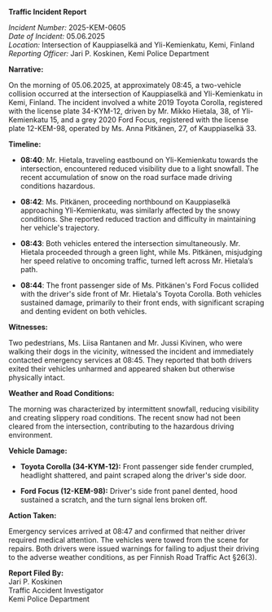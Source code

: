 **Traffic Incident Report**

*Incident Number:* 2025-KEM-0605  
*Date of Incident:* 05.06.2025  
*Location:* Intersection of Kauppiaselkä and Yli-Kemienkatu, Kemi, Finland  
*Reporting Officer:* Jari P. Koskinen, Kemi Police Department  

**Narrative:**

On the morning of 05.06.2025, at approximately 08:45, a two-vehicle collision occurred at the intersection of Kauppiaselkä and Yli-Kemienkatu in Kemi, Finland. The incident involved a white 2019 Toyota Corolla, registered with the license plate 34-KYM-12, driven by Mr. Mikko Hietala, 38, of Yli-Kemienkatu 15, and a grey 2020 Ford Focus, registered with the license plate 12-KEM-98, operated by Ms. Anna Pitkänen, 27, of Kauppiaselkä 33.

**Timeline:**

- **08:40**: Mr. Hietala, traveling eastbound on Yli-Kemienkatu towards the intersection, encountered reduced visibility due to a light snowfall. The recent accumulation of snow on the road surface made driving conditions hazardous.
  
- **08:42**: Ms. Pitkänen, proceeding northbound on Kauppiaselkä approaching Yli-Kemienkatu, was similarly affected by the snowy conditions. She reported reduced traction and difficulty in maintaining her vehicle's trajectory.

- **08:43**: Both vehicles entered the intersection simultaneously. Mr. Hietala proceeded through a green light, while Ms. Pitkänen, misjudging her speed relative to oncoming traffic, turned left across Mr. Hietala’s path.

- **08:44**: The front passenger side of Ms. Pitkänen's Ford Focus collided with the driver's side front of Mr. Hietala's Toyota Corolla. Both vehicles sustained damage, primarily to their front ends, with significant scraping and denting evident on both vehicles.

**Witnesses:**

Two pedestrians, Ms. Liisa Rantanen and Mr. Jussi Kivinen, who were walking their dogs in the vicinity, witnessed the incident and immediately contacted emergency services at 08:45. They reported that both drivers exited their vehicles unharmed and appeared shaken but otherwise physically intact.

**Weather and Road Conditions:**

The morning was characterized by intermittent snowfall, reducing visibility and creating slippery road conditions. The recent snow had not been cleared from the intersection, contributing to the hazardous driving environment.

**Vehicle Damage:**

- **Toyota Corolla (34-KYM-12):** Front passenger side fender crumpled, headlight shattered, and paint scraped along the driver's side door.

- **Ford Focus (12-KEM-98):** Driver's side front panel dented, hood sustained a scratch, and the turn signal lens broken off.

**Action Taken:**

Emergency services arrived at 08:47 and confirmed that neither driver required medical attention. The vehicles were towed from the scene for repairs. Both drivers were issued warnings for failing to adjust their driving to the adverse weather conditions, as per Finnish Road Traffic Act §26(3).

**Report Filed By:**  
Jari P. Koskinen  
Traffic Accident Investigator  
Kemi Police Department